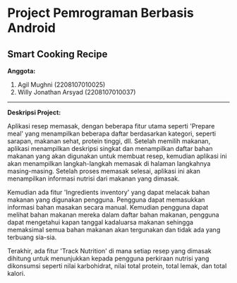 # Project Pemrograman Berbasis Android
## Smart Cooking Recipe

**Anggota:**
1. Agil Mughni (2208107010025)
2. Willy Jonathan Arsyad (2208107010037)

---

**Deskripsi Project:**

Aplikasi resep memasak, dengan beberapa fitur utama seperti 'Prepare meal' yang menampilkan beberapa daftar berdasarkan kategori, seperti sarapan, makanan sehat, protein tinggi, dll. Setelah memilih makanan, aplikasi menampilkan deskripsi singkat dan menampilkan daftar bahan makanan yang akan digunakan untuk membuat resep, kemudian aplikasi ini akan menampilkan langkah-langkah memasak di halaman langkahnya masing-masing. Setelah proses memasak selesai, aplikasi ini akan menampilkan informasi nutrisi dari makanan yang dimasak.

Kemudian ada fitur 'Ingredients inventory' yang dapat melacak bahan makanan yang digunakan pengguna. Pengguna dapat memasukkan informasi bahan masakan secara manual. Kemudian pengguna dapat melihat bahan makanan mereka dalam daftar bahan makanan, pengguna dapat mengetahui kapan tanggal kadaluarsa makanan sehingga memaksimal semua bahan makanan akan tergunakan dan tidak ada yang terbuang sia-sia.

Terakhir, ada fitur 'Track Nutrition' di mana setiap resep yang dimasak dihitung untuk menunjukkan kepada pengguna perkiraan nutrisi yang dikonsumsi seperti nilai karbohidrat, nilai total protein, total lemak, dan total kalori.
